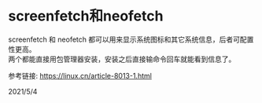# screenfetch和neofetch

screenfetch 和 neofetch 都可以用来显示系统图标和其它系统信息，后者可配置性更高。  
两个都能直接用包管理器安装，安装之后直接输命令回车就能看到信息了。  

参考链接: https://linux.cn/article-8013-1.html  


2021/5/4  
